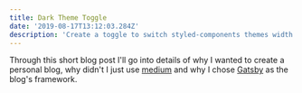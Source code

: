 ```yaml
---
title: Dark Theme Toggle
date: '2019-08-17T13:12:03.284Z'
description: 'Create a toggle to switch styled-components themes width useContext.'
---
```


Through this short blog post I'll go into details of why I wanted to create a personal blog, why didn't I just use [medium](https://medium.com) and why I chose [Gatsby](https://gatsbyjs.org) as the blog's framework.
